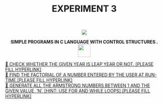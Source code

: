 <h1 align="center">EXPERIMENT 3</h1>
<!-- PROJECT LOGO -->
<br />
<p align="center">
  <a href="https://github.com/DHANOLA/CLASS-NOTIX/edit/root/SEMESTER%201/PROGRAMMING%20AND%20DATA%20STRUCTURES%20LAB/EXPERIMENT%203">
    <img src="https://media.giphy.com/media/xT0xenLh8rnYKD9lYY/giphy.gif" >
  </a>

  

  <p align="center">
  <b>SIMPLE PROGRAMS IN C LANGUAGE WITH CONTROL STRUCTURES .<img src="https://media.giphy.com/media/wH4rY2nPnEnp6/giphy.gif" width="40" height="40" /></b>
    <br />
   
  </p>
</p>



   <a href="" style="color: ">💎 CHECK WHETHER THE GIVEN YEAR IS LEAP YEAR OR NOT. [PLEASE FILL HYPERLINK]</a><br />
     <a href="" style="color: ">💎 FIND THE FACTORIAL OF A NUMBER ENTERED BY THE USER AT RUN-TIME.[PLEASE FILL HYPERLINK]</a><br />
    <a href="" style="color: ">💎 GENERATE ALL THE ARMSTRONG NUMBERS BETWEEN 1 AND THE GIVEN VALUE, ‘N’. [HINT: USE FOR AND WHILE LOOPS].[PLEASE FILL HYPERLINK]</a><br />
    




